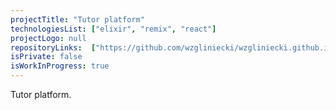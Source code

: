 ```yaml
---
projectTitle: "Tutor platform"
technologiesList: ["elixir", "remix", "react"]
projectLogo: null
repositoryLinks:  ["https://github.com/wzgliniecki/wzgliniecki.github.io"]
isPrivate: false
isWorkInProgress: true
---
```


Tutor platform.
